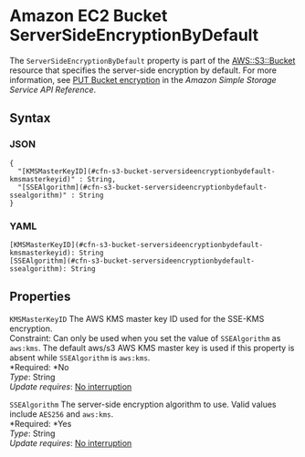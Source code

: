 # Amazon EC2 Bucket ServerSideEncryptionByDefault<a name="aws-properties-s3-bucket-serversideencryptionbydefault"></a>

The `ServerSideEncryptionByDefault` property is part of the [AWS::S3::Bucket](aws-properties-s3-bucket.md) resource that specifies the server\-side encryption by default\. For more information, see [PUT Bucket encryption](http://docs.aws.amazon.com/AmazonS3/latest/API/RESTBucketPUTencryption.html) in the *Amazon Simple Storage Service API Reference*\.

## Syntax<a name="w3ab2c21c14e1580b5"></a>

### JSON<a name="aws-properties-s3-bucket-serversideencryptionbydefault.json"></a>

```
{
  "[KMSMasterKeyID](#cfn-s3-bucket-serversideencryptionbydefault-kmsmasterkeyid)" : String,
  "[SSEAlgorithm](#cfn-s3-bucket-serversideencryptionbydefault-ssealgorithm)" : String
}
```

### YAML<a name="aws-properties-s3-bucket-serversideencryptionbydefault.yaml"></a>

```
[KMSMasterKeyID](#cfn-s3-bucket-serversideencryptionbydefault-kmsmasterkeyid): String
[SSEAlgorithm](#cfn-s3-bucket-serversideencryptionbydefault-ssealgorithm): String
```

## Properties<a name="w3ab2c21c14e1580b7"></a>

`KMSMasterKeyID`  <a name="cfn-s3-bucket-serversideencryptionbydefault-kmsmasterkeyid"></a>
The AWS KMS master key ID used for the SSE\-KMS encryption\.   
Constraint: Can only be used when you set the value of `SSEAlgorithm` as `aws:kms`\. The default aws/s3 AWS KMS master key is used if this property is absent while `SSEAlgorithm` is `aws:kms`\.  
*Required: *No  
*Type*: String  
*Update requires*: [No interruption](using-cfn-updating-stacks-update-behaviors.md#update-no-interrupt)

`SSEAlgorithm`  <a name="cfn-s3-bucket-serversideencryptionbydefault-ssealgorithm"></a>
The server\-side encryption algorithm to use\. Valid values include `AES256` and `aws:kms`\.  
*Required: *Yes  
*Type*: String  
*Update requires*: [No interruption](using-cfn-updating-stacks-update-behaviors.md#update-no-interrupt)